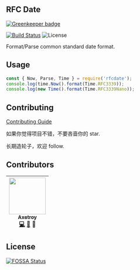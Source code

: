 ## RFC Date

[![Greenkeeper badge](https://badges.greenkeeper.io/axetroy/RFCDate.svg)](https://greenkeeper.io/)

[![Build Status](https://travis-ci.org/axetroy/RFCDate.svg?branch=master)](https://travis-ci.org/axetroy/RFCDate)
![License](https://img.shields.io/badge/license-Apache-green.svg)

Format/Parse common standard date format.

## Usage

```javascript
const { Now, Parse, Time } = require('rfcdate');
console.log(time.Now().format(Time.RFC3339));
console.log(new Time().format(Time.RFC3339Nano));
```

## Contributing

[Contributing Guide](https://github.com/axetroy/RFCDate/blob/master/CONTRIBUTING.md)

如果你觉得项目不错，不要吝啬你的 star.

长期造轮子，欢迎 follow.

## Contributors

<!-- ALL-CONTRIBUTORS-LIST:START - Do not remove or modify this section -->

| [<img src="https://avatars1.githubusercontent.com/u/9758711?v=3" width="100px;"/><br /><sub>Axetroy</sub>](http://axetroy.github.io)<br />[💻](https://github.com/axetroy/RFCDate/commits?author=axetroy) [🐛](https://github.com/axetroy/RFCDate/issues?q=author%3Aaxetroy) 🎨 |
| :-----------------------------------------------------------------------------------------------------------------------------------------------------------------------------------------------------------------------------------------------------------------------------: |


<!-- ALL-CONTRIBUTORS-LIST:END -->

## License

[![FOSSA Status](https://app.fossa.io/api/projects/git%2Bgithub.com%2Faxetroy%2FRFCDate.svg?type=large)](https://app.fossa.io/projects/git%2Bgithub.com%2Faxetroy%2FRFCDate?ref=badge_large)
